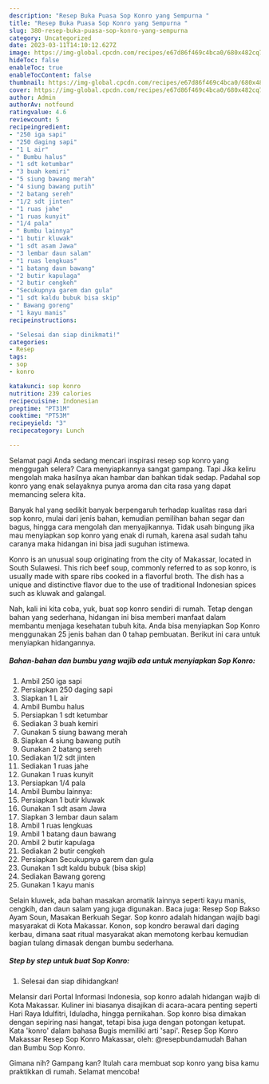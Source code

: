 ```yaml
---
description: "Resep Buka Puasa Sop Konro yang Sempurna "
title: "Resep Buka Puasa Sop Konro yang Sempurna "
slug: 380-resep-buka-puasa-sop-konro-yang-sempurna
category: Uncategorized
date: 2023-03-11T14:10:12.627Z
image: https://img-global.cpcdn.com/recipes/e67d86f469c4bca0/680x482cq70/sop-konro-foto-resep-utama.jpg
hideToc: false
enableToc: true
enableTocContent: false
thumbnail: https://img-global.cpcdn.com/recipes/e67d86f469c4bca0/680x482cq70/sop-konro-foto-resep-utama.jpg
cover: https://img-global.cpcdn.com/recipes/e67d86f469c4bca0/680x482cq70/sop-konro-foto-resep-utama.jpg
author: Admin
authorAv: notfound
ratingvalue: 4.6
reviewcount: 5
recipeingredient:
- "250 iga sapi"
- "250 daging sapi"
- "1 L air"
- " Bumbu halus"
- "1 sdt ketumbar"
- "3 buah kemiri"
- "5 siung bawang merah"
- "4 siung bawang putih"
- "2 batang sereh"
- "1/2 sdt jinten"
- "1 ruas jahe"
- "1 ruas kunyit"
- "1/4 pala"
- " Bumbu lainnya"
- "1 butir kluwak"
- "1 sdt asam Jawa"
- "3 lembar daun salam"
- "1 ruas lengkuas"
- "1 batang daun bawang"
- "2 butir kapulaga"
- "2 butir cengkeh"
- "Secukupnya garem dan gula"
- "1 sdt kaldu bubuk bisa skip"
- " Bawang goreng"
- "1 kayu manis"
recipeinstructions:

- "Selesai dan siap dinikmati!"
categories:
- Resep
tags:
- sop
- konro

katakunci: sop konro 
nutrition: 239 calories
recipecuisine: Indonesian
preptime: "PT31M"
cooktime: "PT53M"
recipeyield: "3"
recipecategory: Lunch

---
```



Selamat pagi Anda sedang mencari inspirasi resep sop konro yang menggugah selera? Cara menyiapkannya sangat gampang. Tapi Jika keliru mengolah maka hasilnya akan hambar dan bahkan tidak sedap. Padahal sop konro yang enak selayaknya punya aroma dan cita rasa yang dapat memancing selera kita.


Banyak hal yang sedikit banyak berpengaruh terhadap kualitas rasa dari sop konro, mulai dari jenis bahan, kemudian pemilihan bahan segar dan bagus, hingga cara mengolah dan menyajikannya. Tidak usah bingung jika mau menyiapkan sop konro yang enak di rumah, karena asal sudah tahu caranya maka hidangan ini bisa jadi suguhan istimewa.

Konro is an unusual soup originating from the city of Makassar, located in South Sulawesi. This rich beef soup, commonly referred to as sop konro, is usually made with spare ribs cooked in a flavorful broth. The dish has a unique and distinctive flavor due to the use of traditional Indonesian spices such as kluwak and galangal.


Nah, kali ini kita coba, yuk, buat sop konro sendiri di rumah. Tetap dengan bahan yang sederhana, hidangan ini bisa memberi manfaat dalam membantu menjaga kesehatan tubuh kita. Anda bisa menyiapkan Sop Konro menggunakan 25 jenis bahan dan 0 tahap pembuatan. Berikut ini cara untuk menyiapkan hidangannya.

<!--inarticleads1-->

##### Bahan-bahan dan bumbu yang wajib ada untuk menyiapkan Sop Konro:

1. Ambil 250 iga sapi
1. Persiapkan 250 daging sapi
1. Siapkan 1 L air
1. Ambil  Bumbu halus
1. Persiapkan 1 sdt ketumbar
1. Sediakan 3 buah kemiri
1. Gunakan 5 siung bawang merah
1. Siapkan 4 siung bawang putih
1. Gunakan 2 batang sereh
1. Sediakan 1/2 sdt jinten
1. Sediakan 1 ruas jahe
1. Gunakan 1 ruas kunyit
1. Persiapkan 1/4 pala
1. Ambil  Bumbu lainnya:
1. Persiapkan 1 butir kluwak
1. Gunakan 1 sdt asam Jawa
1. Siapkan 3 lembar daun salam
1. Ambil 1 ruas lengkuas
1. Ambil 1 batang daun bawang
1. Ambil 2 butir kapulaga
1. Sediakan 2 butir cengkeh
1. Persiapkan Secukupnya garem dan gula
1. Gunakan 1 sdt kaldu bubuk (bisa skip)
1. Sediakan  Bawang goreng
1. Gunakan 1 kayu manis


Selain kluwek, ada bahan masakan aromatik lainnya seperti kayu manis, cengkih, dan daun salam yang juga digunakan. Baca juga: Resep Sop Bakso Ayam Soun, Masakan Berkuah Segar. Sop konro adalah hidangan wajib bagi masyarakat di Kota Makassar. Konon, sop kondro berawal dari daging kerbau, dimana saat ritual masyarakat akan memotong kerbau kemudian bagian tulang dimasak dengan bumbu sederhana. 

<!--inarticleads2-->

##### Step by step untuk buat Sop Konro:


1. Selesai dan siap dihidangkan!

Melansir dari Portal Informasi Indonesia, sop konro adalah hidangan wajib di Kota Makassar. Kuliner ini biasanya disajikan di acara-acara penting seperti Hari Raya Idulfitri, Iduladha, hingga pernikahan. Sop konro bisa dimakan dengan sepiring nasi hangat, tetapi bisa juga dengan potongan ketupat. Kata &#39;konro&#39; dalam bahasa Bugis memiliki arti &#39;sapi&#39;. Resep Sop Konro Makassar Resep Sop Konro Makassar, oleh: @resepbundamudah⁣ Bahan dan Bumbu Sop Konro. 

Gimana nih? Gampang kan? Itulah cara membuat sop konro yang bisa kamu praktikkan di rumah. Selamat mencoba!

